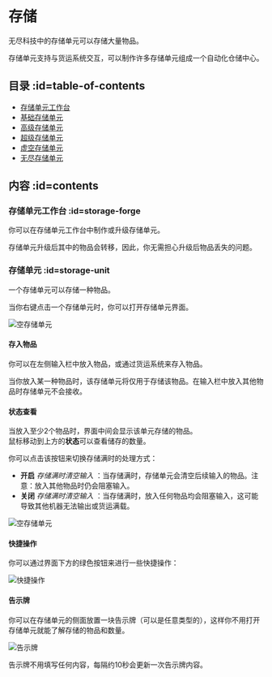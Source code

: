 # 存储

无尽科技中的存储单元可以存储大量物品。

存储单元支持与货运系统交互，可以制作许多存储单元组成一个自动化仓储中心。

## 目录 :id=table-of-contents

- [存储单元工作台](#storage-forge)
- [基础存储单元](#storage-unit)
- [高级存储单元](#storage-unit)
- [超级存储单元](#storage-unit)
- [虚空存储单元](#storage-unit)
- [无尽存储单元](#storage-unit)

## 内容 :id=contents

### 存储单元工作台 :id=storage-forge

你可以在存储单元工作台中制作或升级存储单元。

存储单元升级后其中的物品会转移，因此，你无需担心升级后物品丢失的问题。

### 存储单元 :id=storage-unit

一个存储单元可以存储一种物品。

当你右键点击一个存储单元时，你可以打开存储单元界面。

![空存储单元](https://cdn.jsdelivr.net/gh/ybw0014/InfinityExpansion-Wiki@master/images/storage-empty.png ':size=50%')

#### 存入物品

你可以在左侧输入栏中放入物品，或通过货运系统来存入物品。

当你放入某一种物品时，该存储单元将仅用于存储该物品。在输入栏中放入其他物品时存储单元不会接收。

#### 状态查看

当放入至少2个物品时，界面中间会显示该单元存储的物品。  
鼠标移动到上方的**状态**可以查看储存的数量。

你可以点击该按钮来切换存储满时的处理方式：

- **开启** *存储满时清空输入* ：当存储满时，存储单元会清空后续输入的物品。注意：放入其他物品时仍会阻塞输入。
- **关闭** *存储满时清空输入* ：当存储满时，放入任何物品均会阻塞输入，这可能导致其他机器无法输出或货运满载。

![空存储单元](https://cdn.jsdelivr.net/gh/ybw0014/InfinityExpansion-Wiki@master/images/storage-status.png ':size=50%')

#### 快捷操作

你可以通过界面下方的绿色按钮来进行一些快捷操作：

![快捷操作](https://cdn.jsdelivr.net/gh/ybw0014/InfinityExpansion-Wiki@master/images/storage-interactions.png ':size=50%')

#### 告示牌

你可以在存储单元的侧面放置一块告示牌（可以是任意类型的），这样你不用打开存储单元就能了解存储的物品和数量。

![告示牌](https://cdn.jsdelivr.net/gh/ybw0014/InfinityExpansion-Wiki@master/images/storage-sign.png ':size=50%')

告示牌不用填写任何内容，每隔约10秒会更新一次告示牌内容。
